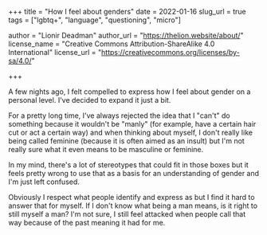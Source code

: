 +++
title = "How I feel about genders"
date = 2022-01-16
slug_url = true
tags = ["lgbtq+", "language", "questioning", "micro"]

author = "Lionir Deadman"
author_url = "https://thelion.website/about/"
license_name = "Creative Commons Attribution-ShareAlike 4.0 International"
license_url = "https://creativecommons.org/licenses/by-sa/4.0/"

+++

A few nights ago, I felt compelled to express how I feel about gender on a personal level. I've decided to expand it just a bit.
<!--more-->
For a pretty long time, I've always rejected the idea that I "can't" do something because it wouldn't be "manly" (for example, have a certain hair cut or act a 
certain way) and when thinking about myself, I don't really like being called feminine (because it is often aimed as an insult) but I'm not really sure what it 
even means to be masculine or feminine.

In my mind, there's a lot of stereotypes that could fit in those boxes but it feels pretty wrong to use that as a basis for an understanding of gender
and I'm just left confused.

Obviously I respect what people identify and express as but I find it hard to answer that for myself. If I don't know what being a man means, is it right to
still myself a man? I'm not sure, I still feel attacked when people call that way because of the past meaning it had for me.
